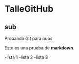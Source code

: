 # TalleGitHub
## sub
Probando Git para nubs

Esto es una prueba de **markdown**.

-lista 1
-lista 2
-lista 3